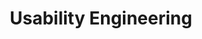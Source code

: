 ---
title: Usability Engineering
number: IST 413
academic-home: IST
course-type: [Additional]
description:  
bulletin-link: http://bulletins.psu.edu/undergrad/courses/i/ist/413
pathway-list: [Interactive Media Developer]
---